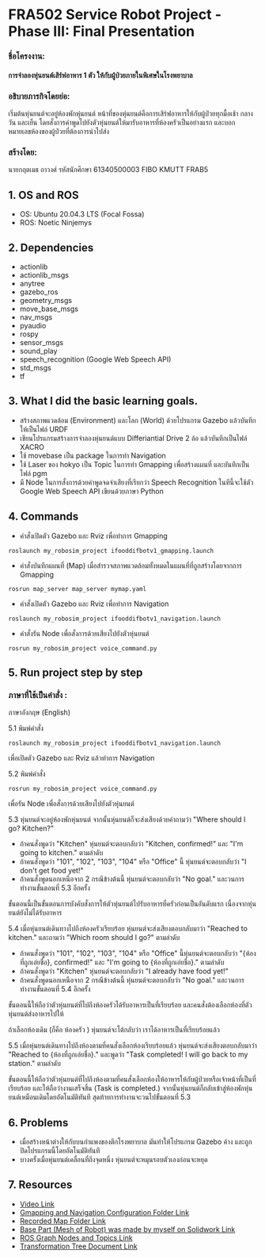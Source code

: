 # FRA502 Service Robot Project - Phase III: Final Presentation
### **ชื่อโครงงาน:**

#### การจำลองหุ่นยนต์เสิร์ฟอาหาร 1 ตัว ให้กับผู้ป่วยภายในพิเศษในโรงพยาบาล
### **อธิบายภารกิจโดยย่อ:** 
เริ่มต้นหุ่นยนต์จะอยู่ห้องพักหุ่นยนต์ หน้าที่ของหุ่นยนต์คือการเสิร์ฟอาหารให้กับผู้ป่วยทุกมื้อเช้า กลางวัน และเย็น โดยสั่งการคำพูดไปยังตัวหุ่นยนต์ให้มารับอาหารที่ห้องครัวเป็นอย่างแรก และบอกหมายเลขห้องของผู้ป่วยที่ต้องการนำไปส่ง
### **สร้างโดย:**
นายกฤตเมธ ถาวงศ์ รหัสนักศึกษา 61340500003 FIBO KMUTT FRAB5
## 1. OS and ROS
* OS: Ubuntu 20.04.3 LTS (Focal Fossa)
* ROS: Noetic Ninjemys
## 2. Dependencies
* actionlib
* actionlib_msgs
* anytree
* gazebo_ros
* geometry_msgs
* move_base_msgs
* nav_msgs
* pyaudio
* rospy
* sensor_msgs
* sound_play
* speech_recognition (Google Web Speech API)
* std_msgs
* tf
## 3. What I did the basic learning goals.
* สร้างสภาพแวดล้อม (Environment) และโลก (World) ด้วยโปรแกรม Gazebo แล้วบันทึกให้เป็นไฟล์ URDF
* เขียนโปรแกรมสร้างการจำลองหุ่นยนต์แบบ Differiantial Drive 2 ล้อ แล้วบันทึกเป็นไฟล์ XACRO
* ใช้ movebase เป็น package ในการทำ Navigation
* ใช้ Laser ของ hokyo เป็น Topic ในการทำ Gmapping เพื่อสร้างแผนที่ และบันทึกเป็นไฟล์ pgm
* มี Node ในการสั่งการด้วยคำพูดจดจำเสียงที่เรียกว่า Speech Recognition ในทีนี้จะใช้ตัว Google Web Speech API เขียนด้วยภาษา Python
## 4. Commands
* คำสั่งเปิดตัว Gazebo และ Rviz เพื่อทำการ Gmapping
```
roslaunch my_robosim_project ifooddifbotv1_gmapping.launch
```
* คำสั่งบันทึกแผนที่ (Map) เมื่อสำรวจสภาพแวดล้อมทั้งหมดในแผนที่ที่ถูกสร้างโดยจากการ Gmapping
```
rosrun map_server map_server mymap.yaml
```
* คำสั่งเปิดตัว Gazebo และ Rviz เพื่อทำการ Navigation
```
roslaunch my_robosim_project ifooddifbotv1_navigation.launch
```
* คำสั่งรัน Node เพื่อสั่งการด้วยเสียงไปยังตัวหุ่นยนต์
```
rosrun my_robosim_project voice_command.py
```
## 5. Run project step by step
### **ภาษาที่ใช้เป็นคำสั่ง :**
ภาษาอังกฤษ (English)


5.1 พิมพ์คำสั่ง
```
roslaunch my_robosim_project ifooddifbotv1_navigation.launch
```
เพื่อเปิดตัว Gazebo และ Rviz แล้วทำการ Navigation


5.2 พิมพ์คำสั่ง
```
rosrun my_robosim_project voice_command.py
```
เพื่อรัน Node เพื่อสั่งการด้วยเสียงไปยังตัวหุ่นยนต์


5.3 หุ่นยนต์จะอยู่ห้องพักหุ่นยนต์ จากนั้นหุ่นยนต์ก็จะส่งเสียงด้วยคำถามว่า "Where should I go? Kitchen?"
  * ถ้าคนสั่งพูดว่า "Kitchen" หุ่นยนต์จะตอบกลับว่า "Kitchen, confirmed!" และ "I'm going to kitchen." ตามลำดับ
  * ถ้าคนสั่งพูดว่า "101", "102", "103", "104" หรือ "Office" นี้ หุ่นยนต์จะตอบกลับว่า "I don't get food yet!"
  * ถ้าคนสั่งพูดนอกเหนือจาก 2 กรณีข้างต้นนี้ หุ่นยนต์จะตอบกลับว่า "No goal." และวนการทำงานขั้นตอนที่ 5.3 อีกครั้ง
  
  ขั้นตอนนี้เป็นขั้นตอนการบังคับสั่งการให้ตัวหุ่นยนต์ไปรับอาหารที่ครัวก่อนเป็นอันดับแรก เนื่องจากหุ่นยนต์ยังไม่ได้รับอาหาร

5.4 เมื่อหุ่นยนต์เดินทางไปถึงห้องครัวเรียบร้อย หุ่นยนต์จะส่งเสียงตอบกลับมาว่า "Reached to kitchen." และถามว่า "Which room should I go?" ตามลำดับ
  * ถ้าคนสั่งพูดว่า "101", "102", "103", "104" หรือ "Office" นี้หุ่นยนต์จะตอบกลับว่า "\{ห้องที่ถูกเอ่ยชื่อ\}, confirmed!" และ "I'm going to \{ห้องที่ถูกเอ่ยชื่อ\}." ตามลำดับ
  * ถ้าคนสั่งพูดว่า "Kitchen" หุ่นยนต์จะตอบกลับว่า "I already have food yet!" 
  * ถ้าคนสั่งพูดนอกเหนือจาก 2 กรณีข้างต้นนี้ หุ่นยนต์จะตอบกลับว่า "No goal." และวนการทำงานขั้นตอนที่ 5.4 อีกครั้ง
  
  ขั้นตอนนี้ให้ถือว่าตัวหุ่นยนต์ที่ไปถึงห้องครัวได้รับอาหารเป็นที่เรียบร้อย และคนสั่งต้องเลือกห้องที่ตัวหุ่นยนต์ส่งอาหารไปให้
  
  ถ้าเลือกห้องเดิม \(ก็คือ ห้องครัว \) หุ่นยนต์จะโต้กลับว่า เราได้อาหารเป็นที่เรียบร้อยแล้ว

5.5 เมื่อหุ่นยนต์เดินทางไปถึงห้องตามที่คนสั่งเลือกห้องเรียบร้อยแล้ว หุ่นยนต์จะส่งเสียงตอบกลับมาว่า "Reached to \{ห้องที่ถูกเอ่ยชื่อ\}." และพูดว่า "Task completed! I will go back to my station." ตามลำดับ
  
  ขั้นตอนนี้ให้ถือว่าตัวหุ่นยนต์ที่ไปถึงห้องตามที่คนสั่งเลือกห้องให้อาหารให้กับผู้ป่วยหรือเจ้าหน้าที่เป็นที่เรียบร้อย และให้ถือว่างานเสร็จสิ้น (Task is completed.) จากนั้นหุ่นยนต์ก็กลับเข้าสู่ห้องพักหุ่นยนต์เหมือนเดิมโดยอัตโนมัติทันที สุดท้ายการทำงานจะวนไปขั้นตอนที่ 5.3

## 6. Problems
* เมื่อสร้างหน้าต่างให้กับบนกำแพงของตึกโรงพยาบาล มันทำให้โปรแกรม Gazebo ค้าง และถูกปิดโปรแกรมนี้โดยอัตโนมัติทันที
* บางครั้งเมื่อหุ่นยนต์เคลื่อนที่ถึงจุดหนึ่ง หุ่นยนต์จะหมุนรอบตัวเองก่อนจะหยุด

## 7. Resources
* [Video Link](https://youtu.be/yyTDNPj7Eag)
* [Gmapping and Navigation Configuration Folder Link](https://github.com/timor2542/My-First-ROS-Simulation-Project/tree/main/my_robosim_project/config)
* [Recorded Map Folder Link](https://github.com/timor2542/My-First-ROS-Simulation-Project/tree/main/my_robosim_project/maps)
* [Base Part (Mesh of Robot) was made by myself on Solidwork Link](https://github.com/timor2542/My-First-ROS-Simulation-Project/tree/main/my_robosim_project/meshes)
* [ROS Graph Nodes and Topics Link](https://raw.githubusercontent.com/timor2542/My-First-ROS-Simulation-Project/main/Assets/rosgraphnodeandtopicactive20211103.svg)
* [Transformation Tree Document Link](https://github.com/timor2542/My-First-ROS-Simulation-Project/blob/main/Assets/frames.pdf)

